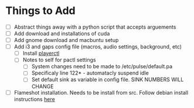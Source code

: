 # Things to Add
- [ ] Abstract things away with a python script that accepts arguements
- [ ] Add download and installations of cuda
- [ ] Add gnome download and macbuntu setup
- [ ] Add i3 and gaps config file (macros, audio settings, background, etc)
  - [ ] Install [playerctl](https://github.com/acrisci/playerctl)
  - [ ] Notes to self for pactl settings 
    - [ ] System changes need to be made to /etc/pulse/default.pa 
    - [ ] Specificaly line 122* - automatacly suspend idle
    - [ ] Set default sink as variable in config file. SINK NUMBERS WILL CHANGE 
- [ ] Flameshot installation. Needs to be install from src. Follow debian install instructions [here](https://github.com/lupoDharkael/flameshot#install)
